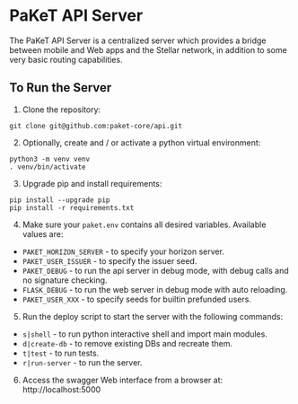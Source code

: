 PaKeT API Server
================

The PaKeT API Server is a centralized server which provides a bridge between mobile and Web apps and the Stellar network, in addition to some very basic routing capabilities.

To Run the Server
-----------------

1. Clone the repository:

```
git clone git@github.com:paket-core/api.git
```

2. Optionally, create and / or activate a python virtual environment:

```
python3 -m venv venv
. venv/bin/activate
```

3. Upgrade pip and install requirements:

```
pip install --upgrade pip
pip install -r requirements.txt
```

4. Make sure your `paket.env` contains all desired variables. Available values are:
  * `PAKET_HORIZON_SERVER` - to specify your horizon server.
  * `PAKET_USER_ISSUER` - to specify the issuer seed.
  * `PAKET_DEBUG` - to run the api server in debug mode, with debug calls and no signature checking.
  * `FLASK_DEBUG` - to run the web server in debug mode with auto reloading.
  * `PAKET_USER_XXX` - to specify seeds for builtin prefunded users.

5. Run the deploy script to start the server with the following commands:
  * `s|shell` - to run python interactive shell and import main modules.
  * `d|create-db` - to remove existing DBs and recreate them.
  * `t|test` - to run tests.
  * `r|run-server` - to run the server.

6. Access the swagger Web interface from a browser at: http://localhost:5000
